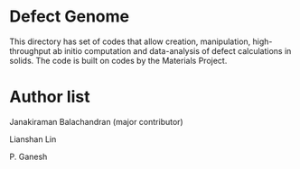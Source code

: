 # Defect Genome

This directory has set of codes that allow creation, manipulation, high-throughput ab initio computation and data-analysis of defect calculations in solids.   The code is built on codes by the Materials Project.  

# Author list 

Janakiraman Balachandran (major contributor)

Lianshan Lin  

P. Ganesh 
